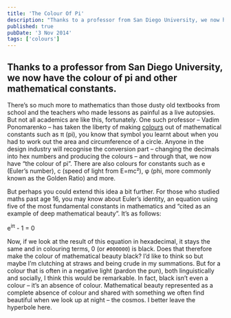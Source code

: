 ```yaml
---
title: 'The Colour Of Pi'
description: "Thanks to a professor from San Diego University, we now have the colour of pi and other mathematical constants."
published: true
pubDate: '3 Nov 2014'
tags: ['colours']
---
```


## Thanks to a professor from San Diego University, we now have the colour of pi and other mathematical constants.

There’s so much more to mathematics than those dusty old textbooks from school and the teachers who made lessons as painful as a live autopsies. But not all academics are like this, fortunately. One such professor – Vadim Ponomarenko – has taken the liberty of making [colours](/jardim/colours/) out of mathematical constants such as π (pi), you know that symbol you learnt about when you had to work out the area and circumference of a circle. Anyone in the design industry will recognise the conversion part – changing the decimals into hex numbers and producing the colours – and through that, we now have “the colour of pi”. There are also colours for constants such as e (Euler’s number), c (speed of light from E=mc²), φ (phi, more commonly known as the Golden Ratio) and more.

But perhaps you could extend this idea a bit further. For those who studied maths past age 16, you may know about Euler’s identity, an equation using five of the most fundamental constants in mathematics and “cited as an example of deep mathematical beauty”. It’s as follows:

e<sup>iπ</sup> - 1 = 0

Now, if we look at the result of this equation in hexadecimal, it stays the same and in colouring terms, 0 (or `#000000`) is black. Does that therefore make the colour of mathematical beauty black? I’d like to think so but maybe I’m clutching at straws and being crude in my summations. But for a colour that is often in a negative light (pardon the pun), both linguistically and socially, I think this would be remarkable. In fact, black isn’t even a colour – it’s an absence of colour. Mathematical beauty represented as a complete absence of colour and shared with something we often find beautiful when we look up at night – the cosmos. I better leave the hyperbole here.